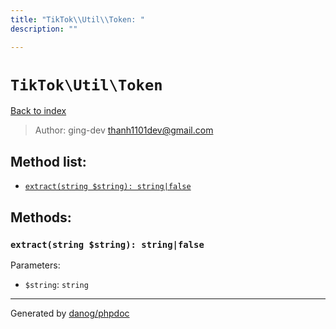 ```yaml
---
title: "TikTok\\Util\\Token: "
description: ""

---
```

# `TikTok\Util\Token`
[Back to index](../../index.md)

> Author: ging-dev <thanh1101dev@gmail.com>  
  

  




## Method list:
* [`extract(string $string): string|false`](#extract-string-string-string-false)

## Methods:
### `extract(string $string): string|false`




Parameters:

* `$string`: `string`   



---
Generated by [danog/phpdoc](https://phpdoc.daniil.it)
